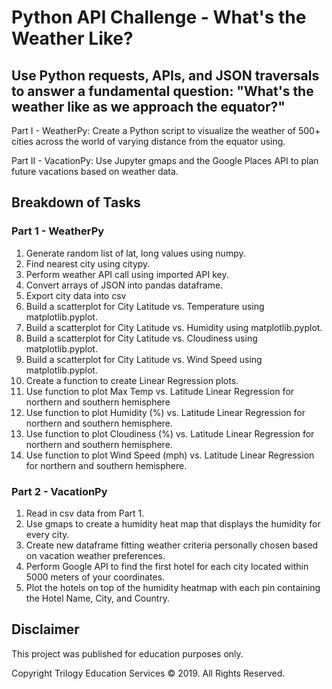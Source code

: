 # Python API Challenge - What's the Weather Like?

## Use Python requests, APIs, and JSON traversals to answer a fundamental question: "What's the weather like as we approach the equator?"

Part I - WeatherPy:
Create a Python script to visualize the weather of 500+ cities across the world of varying distance from the equator using.

Part II - VacationPy:
Use Jupyter gmaps and the Google Places API to plan future vacations based on weather data.

## Breakdown of Tasks

### Part 1 - WeatherPy
1. Generate random list of lat, long values using numpy.
2. Find nearest city using citypy.
3. Perform weather API call using imported API key.
4. Convert arrays of JSON into pandas dataframe.
5. Export city data into csv
6. Build a scatterplot for City Latitude vs. Temperature using matplotlib.pyplot.
7. Build a scatterplot for City Latitude vs. Humidity using matplotlib.pyplot.
8. Build a scatterplot for City Latitude vs. Cloudiness using matplotlib.pyplot.
9. Build a scatterplot for City Latitude vs. Wind Speed using matplotlib.pyplot.
10. Create a function to create Linear Regression plots.
11. Use function to plot Max Temp vs. Latitude Linear Regression for northern and southern hemisphere
12. Use function to plot Humidity (%) vs. Latitude Linear Regression for northern and southern hemisphere.
13. Use function to plot Cloudiness (%) vs. Latitude Linear Regression for northern and southern hemisphere.
14. Use function to plot Wind Speed (mph) vs. Latitude Linear Regression for northern and southern hemisphere.

### Part 2 - VacationPy

1. Read in csv data from Part 1.
2. Use gmaps to create a humidity heat map that displays the humidity for every city.
3. Create new dataframe fitting weather criteria personally chosen based on vacation weather preferences. 
4. Perform Google API to find the first hotel for each city located within 5000 meters of your coordinates.
5. Plot the hotels on top of the humidity heatmap with each pin containing the Hotel Name, City, and Country.


## Disclaimer 

This project was published for education purposes only. 

Copyright
Trilogy Education Services © 2019. All Rights Reserved.

